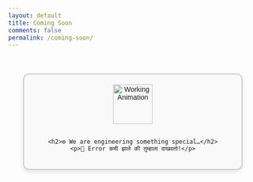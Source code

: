 ```yaml
---
layout: default
title: Coming Soon
comments: false
permalink: /coming-soon/
---
```


 <style>
    .coming-soon {
      width: 100%;
      max-width: 400px;
      margin: 50px auto;
      padding: 20px;
      text-align: center;
      border: 2px solid #ccc;
      border-radius: 12px;
      background: #f9f9f9;
      box-shadow: 0px 4px 10px rgba(0,0,0,0.1);
      font-family: Arial, sans-serif;
    }
    .coming-soon img {
      width: 80px;
      height: 80px;
      margin-bottom: 15px;
    }
    .coming-soon h2 {
      font-size: 18px;
      color: #333;
      font-weight: bold;
    }
  </style>


  <div class="coming-soon">
    <img src="https://i.gifer.com/XOsX.gif" alt="Working Animation">

    <h2>⚙️ We are engineering something special…</h2>
    <p>🚧 Error कमी झाले की तुम्हाला दाखवतो!</p>
  </div>